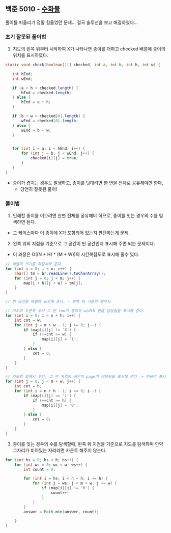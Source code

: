 ## 백준 5010 - [수화물](https://www.acmicpc.net/problem/5010)

풀이를 떠올리기 정말 힘들었던 문제... 결국 솔루션을 보고 해결하였다... 
 
### 초기 잘못된 풀이법
 
1. 지도의 왼쪽 위부터 시작하여 X가 나타나면 종이를 더하고 checked 배열에 종이의 위치를 표시하였다.
 
 ```JAVA
static void check(boolean[][] checked, int a, int b, int h, int w) {

    int hEnd;
    int wEnd;

    if (a + h > checked.length) {
        hEnd = checked.length;
    } else {
        hEnd = a + h;
    }

    if (b + w > checked[0].length) {
        wEnd = checked[0].length;
    } else {
        wEnd = b + w;
    }


    for (int i = a; i < hEnd; i++) {
        for (int j = b; j < wEnd; j++) {
            checked[i][j] = true;
        }
    }
}
```

- 종이가 겹치는 경우도 발생하고, 종이를 덧대려면 한 변을 전체로 공유해야만 한다,
  - 당연히 잘못된 풀이!
  
### 풀이법

1. 인쇄할 종이를 이으려면 한변 전체를 공유해야 하므로, 종이를 잇는 경우의 수를 탐색하면 된다.
- 그 케이스마다 이 종이에 X가 포함되어 있는지 판단하는게 문제.

2. 왼쪽 위의 지점을 기준으로 그 공간이 빈 공간인지 표시해 주면 되는 문제이다.
- 이 과정은 O((N + H) * (M + W))의 시간복잡도로 표시해 줄수 있다.

~~~JAVA
// 배열의 크기를 확장시켜 준다.
for (int i = 0; i < n; i++) {
    char[] tm = br.readLine().toCharArray();
    for (int j = 0; j < m; j++) {
        map[i + h][j + w] = tm[j];
    }
}

// 빈 공간을 배열에 표시해 준다. - 왼쪽 위 기준의 페이지.

// 지도의 오른쪽 부터 그 빈 row가 종이의 width 만큼 감당됨을 표시해 준다.
for (int i = 0; i < n + h; i++) {
    int cnt = w;
    for (int j = m + w - 1; j >= 0; j--) {
        if (map[i][j] != 'X') {
            if (++cnt >= w) {
                map[i][j] = '1';
            }
        } else {
            cnt = 0;
        }
    }
}

// 지도의 밑에서 부터, 그 빈 자리의 공간이 page가 감당됨을 표시해 준다 -> 빈공간 표시.
for (int j = 0; j < m + w; j++) {
    int cnt = h;
    for (int i = n + h - 1; i >= 0; i--) {
        if (map[i][j] == '1') {
            if (++cnt >= h) {
                map[i][j] = '0';
            }
        } else {
            cnt = 0;
        }
    }
}
~~~

3. 종이를 잇는 경우의 수를 탐색할때, 왼쪽 위 지점을 기준으로 지도를 탐색하며 만약 그자리가 비어있는 자리라면 카운트 해주지 않는다.

~~~JAVA
for (int hs = 0; hs < h; hs++) {
    for (int ws = 0; ws < w; ws++) {
        int count = 0;

        for (int i = hs; i < n + h; i += h) {
            for (int j = ws; j < m + w; j += w) {
                if (map[i][j] != '0') {
                    count++;
                }
            }
        }
        answer = Math.min(answer, count);

    }
}
~~~